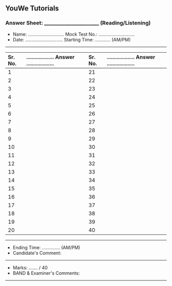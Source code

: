 ## YouWe Tutorials
### Answer Sheet: ______________________ (Reading/Listening)

- Name: ............................  Mock Test No.: ............................
- Date: ............................. Starting Time: ............ (AM/PM)

---

| Sr. No. | .................... Answer .................... | Sr. No. | .................... Answer .................... |
|:--------|:-------------------------------------------|:--------|:-------------------------------------------|
| 1       |                              | 21      |                              |
| 2       |                              | 22      |                              |
| 3       |                              | 23      |                              |
| 4       |                              | 24      |                              |
| 5       |                              | 25      |                              |
| 6       |                              | 26      |                              |
| 7       |                              | 27      |                              |
| 8       |                              | 28      |                              |
| 9       |                              | 29      |                              |
| 10      |                              | 30      |                              |
| 11      |                              | 31      |                              |
| 12      |                              | 32      |                              |
| 13      |                              | 33      |                              |
| 14      |                              | 34      |                              |
| 15      |                              | 35      |                              |
| 16      |                              | 36      |                              |
| 17      |                              | 37      |                              |
| 18      |                              | 38      |                              |
| 19      |                              | 39      |                              |
| 20      |                              | 40      |                              |

---

- Ending Time: .............. (AM/PM)
- Candidate's Comment:

---

- Marks: ....... / 40
- BAND & Examiner's Comments:

---
